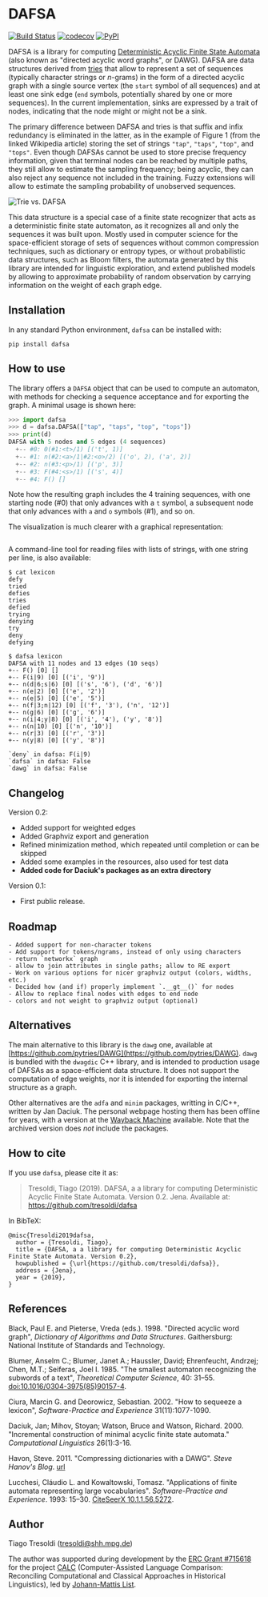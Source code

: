 # DAFSA


[![Build Status](https://travis-ci.org/tresoldi/dafsa.svg?branch=master)](https://travis-ci.org/tresoldi/dafsa)
[![codecov](https://codecov.io/gh/tresoldi/dafsa/branch/master/graph/badge.svg)](https://codecov.io/gh/tresoldi/dafsa)
[![PyPI](https://img.shields.io/pypi/v/dafsa.svg)](https://pypi.org/project/dafsa)

DAFSA is a library for computing [Deterministic Acyclic Finite State Automata](https://en.wikipedia.org/wiki/Deterministic_acyclic_finite_state_automaton) (also known as "directed acyclic word graphs", or DAWG). DAFSA are data structures derived from [tries](https://en.wikipedia.org/wiki/Trie) that allow to represent a set of sequences (typically character strings or *n*-grams) in the form of a directed acyclic graph with a single source vertex (the `start` symbol of all sequences) and at least one sink edge (`end` symbols, potentially shared by one or more sequences). In the current implementation, sinks
are expressed by a trait of nodes, indicating that the node might or might not
be a sink.

The primary difference between DAFSA and tries is that suffix and infix redundancy is eliminated in the latter, as in the example of Figure 1 (from the linked Wikipedia article) storing the set of strings `"tap"`, `"taps"`, `"top"`, and `"tops"`. Even though DAFSAs cannot be used to store precise frequency information, given that terminal nodes can be reached by multiple paths, they still allow to estimate the sampling frequency; being acyclic, they can also reject any sequence not included in the training. Fuzzy extensions will allow to estimate the sampling probability of unobserved sequences.

![Trie vs. DAFSA](https://raw.githubusercontent.com/tresoldi/dafsa/master/doc/trie-vs-dafsa.png)

This data structure is a special case of a finite state recognizer that acts as a deterministic finite state automaton, as it recognizes all and only the sequences it was built upon. Mostly used in computer science for the space-efficient storage of sets of sequences without common compression techniques, such as dictionary or entropy types, or without probabilistic data structures, such as Bloom filters, the automata generated by this library are intended for linguistic exploration, and extend published models by allowing to approximate probability of random observation by carrying information on the weight of each graph edge.

## Installation

In any standard Python environment, `dafsa` can be installed with:

```
pip install dafsa
```

## How to use

The library offers a `DAFSA` object that can be used to compute an automaton, with methods for checking a sequence acceptance and for exporting the graph. A minimal usage is shown here:

```python
>>> import dafsa
>>> d = dafsa.DAFSA(["tap", "taps", "top", "tops"])
>>> print(d)
DAFSA with 5 nodes and 5 edges (4 sequences)
  +-- #0: 0(#1:<t>/1) [('t', 1)]
  +-- #1: n(#2:<a>/1|#2:<o>/2) [('o', 2), ('a', 2)]
  +-- #2: n(#3:<p>/1) [('p', 3)]
  +-- #3: F(#4:<s>/1) [('s', 4)]
  +-- #4: F() []
```

Note how the resulting graph includes the 4 training sequences, with one starting node (#0) that only advances with a `t` symbol, a subsequent node that only advances with `a` and `o` symbols (#1), and so on.

The visualization is much clearer with a graphical representation:

```
```


A command-line tool for reading files with lists of strings, with one string per line, is also available:

```
$ cat lexicon
defy
tried
defies
tries
defied
trying
denying
try
deny
defying

$ dafsa lexicon
DAFSA with 11 nodes and 13 edges (10 seqs)
+-- F() [0] []
+-- F(i|9) [0] [('i', '9')]
+-- n(d|6;s|6) [0] [('s', '6'), ('d', '6')]
+-- n(e|2) [0] [('e', '2')]
+-- n(e|5) [0] [('e', '5')]
+-- n(f|3;n|12) [0] [('f', '3'), ('n', '12')]
+-- n(g|6) [0] [('g', '6')]
+-- n(i|4;y|8) [0] [('i', '4'), ('y', '8')]
+-- n(n|10) [0] [('n', '10')]
+-- n(r|3) [0] [('r', '3')]
+-- n(y|8) [0] [('y', '8')]

`deny` in dafsa: F(i|9)
`dafsa` in dafsa: False
`dawg` in dafsa: False
```


## Changelog

Version 0.2:
  - Added support for weighted edges
  - Added Graphviz export and generation
  - Refined minimization method, which repeated until completion or can be
    skipped
  - Added some examples in the resources, also used for test data
  - **Added code for Daciuk's packages as an extra directory**

Version 0.1:

  - First public release.

## Roadmap

    - Added support for non-character tokens
    - Add support for tokens/ngrams, instead of only using characters
    - return `networkx` graph
    - allow to join attributes in single paths; allow to RE export
    - Work on various options for nicer graphviz output (colors, widths, etc.)
    - Decided how (and if) properly implement `.__gt__()` for nodes
    - Allow to replace final nodes with edges to end node
    - colors and not weight to graphviz output (optional)


## Alternatives

The main alternative to this library is the `dawg` one, available at [https://github.com/pytries/DAWG](https://github.com/pytries/DAWG). `dawg` is bundled with the `dwagdic` C++ library, and is intended to production usage of DAFSAs as a space-efficient data structure. It does not support the computation of edge weights, nor it is intended for exporting the internal structure as a graph.

Other alternatives are the `adfa` and `minim` packages, writting in C/C++, written by Jan Daciuk. The personal webpage hosting them has been offline for years, with a version at the [Wayback Machine](https://web.archive.org/web/20160531133017/http://galaxy.eti.pg.gda.pl/katedry/kiw/pracownicy/Jan.Daciuk/personal/minim.html) available. Note that the archived version does *not* include the packages.

## How to cite

If you use `dafsa`, please cite it as:

> Tresoldi, Tiago (2019). DAFSA, a a library for computing Deterministic Acyclic Finite State Automata. Version 0.2. Jena. Available at: https://github.com/tresoldi/dafsa

In BibTeX:

```
@misc{Tresoldi2019dafsa,
  author = {Tresoldi, Tiago},
  title = {DAFSA, a a library for computing Deterministic Acyclic Finite State Automata. Version 0.2},
  howpublished = {\url{https://github.com/tresoldi/dafsa}},
  address = {Jena},
  year = {2019},
}
```

## References

Black, Paul E. and Pieterse, Vreda (eds.). 1998. "Directed acyclic word graph", *Dictionary of Algorithms and Data Structures*. Gaithersburg: National Institute of Standards and Technology.

Blumer, Anselm C.; Blumer, Janet A.; Haussler, David; Ehrenfeucht, Andrzej; Chen, M.T.; Seiferas, Joel I. 1985. "The smallest automaton recognizing the subwords of a text", *Theoretical Computer Science*, 40: 31–55. [doi:10.1016/0304-3975(85)90157-4](https://doi.org/10.1016%2F0304-3975%2885%2990157-4).

Ciura, Marcin G. and Deorowicz, Sebastian. 2002. "How to sequeeze a lexicon", *Software-Practice and Experience* 31(11):1077-1090.

Daciuk, Jan; Mihov, Stoyan; Watson, Bruce and Watson, Richard. 2000. "Incremental construction of minimal acyclic finite state automata." *Computational Linguistics* 26(1):3-16.

Havon, Steve. 2011. "Compressing dictionaries with a DAWG". *Steve Hanov's Blog*. [url](http://stevehanov.ca/blog/?id=115)

Lucchesi, Cláudio L. and Kowaltowski, Tomasz. "Applications of finite automata representing large vocabularies". *Software-Practice and Experience*. 1993: 15–30. [CiteSeerX 10.1.1.56.5272](https://citeseerx.ist.psu.edu/viewdoc/summary?doi=10.1.1.56.5272).

## Author

Tiago Tresoldi (tresoldi@shh.mpg.de)

The author was supported during development by the
[ERC Grant #715618](https://cordis.europa.eu/project/rcn/206320/factsheet/en)
for the project [CALC](http://calc.digling.org)
(Computer-Assisted Language Comparison: Reconciling Computational and Classical
Approaches in Historical Linguistics), led by
[Johann-Mattis List](http://www.lingulist.de).
